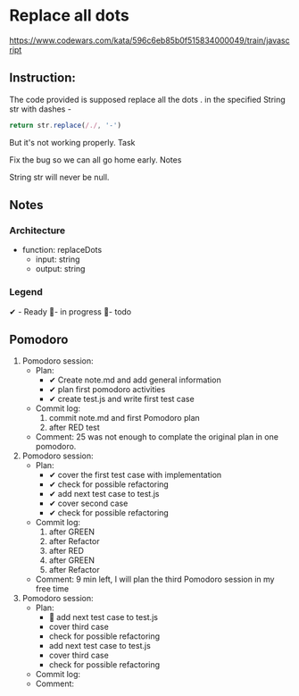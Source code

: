 # Replace all dots
https://www.codewars.com/kata/596c6eb85b0f515834000049/train/javascript
## Instruction:
The code provided is supposed replace all the dots . in the specified String str with dashes -
```javascript
return str.replace(/./, '-')
```
But it's not working properly.
Task

Fix the bug so we can all go home early.
Notes

String str will never be null.


## Notes
### Architecture
* function: replaceDots
    * input: string
    * output: string
### Legend
 ✔ - Ready
 🚧- in progress
 📃- todo
## Pomodoro
1. Pomodoro session:
    * Plan:
        * ✔ Create note.md and add general information 
        * ✔ plan first pomodoro activities
        * ✔ create test.js and write first test case
    * Commit log:
        1. commit note.md and first Pomodoro plan
        1. after RED test
    * Comment: 25 was not enough to complate the original plan in one pomodoro.
1. Pomodoro session:
    * Plan:
        * ✔ cover the first test case with implementation
        * ✔ check for possible refactoring
        * ✔ add next test case to test.js
        * ✔ cover second case
        * ✔ check for possible refactoring
    * Commit log:
        1. after GREEN
        1. after Refactor
        1. after RED
        1. after GREEN
        1. after Refactor
    * Comment: 9 min left, I will plan the third Pomodoro session in my free time
1. Pomodoro session:
    * Plan:
        * 🚧 add next test case to test.js
        * cover third case
        * check for possible refactoring
        * add next test case to test.js
        * cover third case
        * check for possible refactoring
    * Commit log:
    * Comment:
   